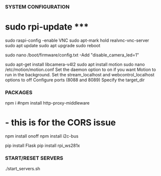 ### SYSTEM CONFIGURATION ### 

# sudo rpi-update ***
sudo raspi-config
	-enable VNC
sudo apt-mark hold realvnc-vnc-server
sudo apt update
sudo apt upgrade
sudo reboot

sudo nano /boot/firmware/config.txt
	-Add "disable_camera_led=1"

sudo apt-get install libcamera-v4l2
sudo apt install motion
sudo nano /etc/motion/motion.conf
	Set the daemon option to on if you want Motion to run in the background.
	Set the stream_localhost and webcontrol_localhost options to off
	Configure ports (8088 and 8089)
	Specify the target_dir



### PACKAGES ###	
npm i
#npm install http-proxy-middleware
#	- this is for the CORS issue
npm install onoff
npm install i2c-bus

pip install Flask
pip install rpi_ws281x




### START/RESET SERVERS ###
./start_servers.sh

